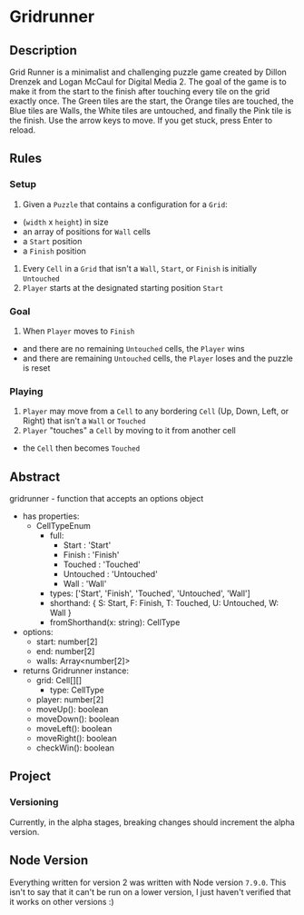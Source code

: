 # Gridrunner

## Description
Grid Runner is a minimalist and challenging puzzle game created by Dillon Drenzek and Logan McCaul for Digital Media 2. The goal of the game is to make it from the start to the finish after touching every tile on the grid exactly once. The Green tiles are the start, the Orange tiles are touched, the Blue tiles are Walls, the White tiles are untouched, and finally the Pink tile is the finish. Use the arrow keys to move. If you get stuck, press Enter to reload.





## Rules

### Setup
1. Given a `Puzzle` that contains a configuration for a `Grid`:
  - (`width` x `height`) in size
  - an array of positions for `Wall` cells
  - a `Start` position
  - a `Finish` position
1. Every `Cell` in a `Grid` that isn't a `Wall`, `Start`, or `Finish` is initially `Untouched`
1. `Player` starts at the designated starting position `Start`

### Goal
1. When `Player` moves to `Finish`
  - and there are no remaining `Untouched` cells, the `Player` wins
  - and there are remaining `Untouched` cells, the `Player` loses and the puzzle is reset

### Playing
1. `Player` may move from a `Cell` to any bordering `Cell` (Up, Down, Left, or Right) that isn't a `Wall` or `Touched`
1. `Player` "touches" a `Cell` by moving to it from another cell
  - the `Cell` then becomes `Touched`



## Abstract

gridrunner - function that accepts an options object
  - has properties:
    - CellTypeEnum
      - full:
        - Start : 'Start'
        - Finish : 'Finish'
        - Touched : 'Touched'
        - Untouched : 'Untouched'
        - Wall : 'Wall'
      - types: ['Start', 'Finish', 'Touched', 'Untouched', 'Wall']
      - shorthand: { S: Start, F: Finish, T: Touched, U: Untouched, W: Wall }
      - fromShorthand(x: string): CellType
  - options:
    - start: number[2]
    - end: number[2]
    - walls: Array<number[2]>
  - returns Gridrunner instance:
    - grid: Cell[][]
      - type: CellType
    - player: number[2]
    - moveUp(): boolean
    - moveDown(): boolean
    - moveLeft(): boolean
    - moveRight(): boolean
    - checkWin(): boolean



## Project

### Versioning
Currently, in the alpha stages, breaking changes should increment the alpha version.


## Node Version
Everything written for version 2 was written with Node version `7.9.0`. This isn't to say that it can't be run on a lower version, I just haven't verified that it works on other versions :)
